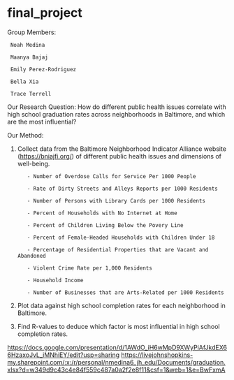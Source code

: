 # final_project

Group Members:
 
     Noah Medina
 
     Maanya Bajaj
 
     Emily Perez-Rodriguez
 
     Bella Xia
 
     Trace Terrell
     
Our Research Question: How do different public health issues correlate with high school graduation rates across neighborhoods in Baltimore, and which are the most influential?

Our Method: 
 
 1. Collect data from the Baltimore Neighborhood Indicator Alliance website (https://bniajfi.org/) of different public health issues and dimensions of well-being.
      
           - Number of Overdose Calls for Service Per 1000 People
      
           - Rate of Dirty Streets and Alleys Reports per 1000 Residents
      
           - Number of Persons with Library Cards per 1000 Residents
      
           - Percent of Households with No Internet at Home
      
           - Percent of Children Living Below the Povery Line
      
           - Percent of Female-Headed Households with Children Under 18
      
           - Percentage of Residential Properties that are Vacant and Abandoned
      
           - Violent Crime Rate per 1,000 Residents
      
           - Household Income
      
           - Number of Businesses that are Arts-Related per 1000 Residents
    
 2. Plot data against high school completion rates for each neighborhood in Baltimore.
  
 3. Find R-values to deduce which factor is most influential in high school completion rates.
 
 https://docs.google.com/presentation/d/1AWdO_iH6wMpD9XWyPiAfJkdEX66HzaxoJvL_iMNhiEY/edit?usp=sharing
 https://livejohnshopkins-my.sharepoint.com/:x:/r/personal/nmedina6_jh_edu/Documents/graduation.xlsx?d=w349d9c43c4e84f559c487a0a2f2e8f11&csf=1&web=1&e=BwFxmA
      
